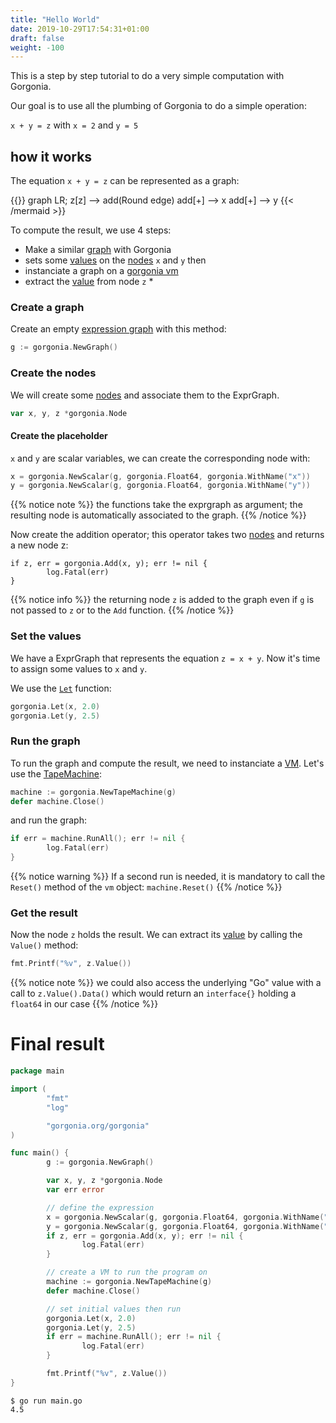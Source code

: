 ```yaml
---
title: "Hello World"
date: 2019-10-29T17:54:31+01:00
draft: false
weight: -100
---
```


This is a step by step tutorial to do a very simple computation with Gorgonia.

Our goal is to use all the plumbing of Gorgonia to do a simple operation:

`x + y = z` with `x = 2` and `y = 5`

## how it works

The equation `x + y = z` can be represented as a graph:

{{<mermaid align="left">}}
graph LR;
    z[z] --> add(Round edge)
    add[+] --> x
    add[+] --> y
{{< /mermaid >}}

To compute the result, we use 4 steps:

* Make a similar [graph](/reference/exprgraph) with Gorgonia
* sets some [values](/reference/value) on the [nodes](/reference/node) `x` and `y` then
* instanciate a graph on a [gorgonia vm](/reference/vm)
* extract the [value](/reference/value) from node `z`
    *

### Create a graph

Create an empty [expression graph](/reference/exprgraph) with this method:

```go
g := gorgonia.NewGraph()
```

### Create the nodes

We will create some [nodes](/reference/node) and associate them to the ExprGraph.

```go
var x, y, z *gorgonia.Node
```

#### Create the placeholder
`x` and `y` are scalar variables, we can create the corresponding node with:

```go
x = gorgonia.NewScalar(g, gorgonia.Float64, gorgonia.WithName("x"))
y = gorgonia.NewScalar(g, gorgonia.Float64, gorgonia.WithName("y"))
```

{{% notice note %}}
the functions take the exprgraph as argument; the resulting node is automatically associated to the graph.
{{% /notice %}}


Now create the addition operator; this operator takes two [nodes](/reference/node) and returns a new node z:

```
if z, err = gorgonia.Add(x, y); err != nil {
        log.Fatal(err)
}
```

{{% notice info %}}
the returning node `z` is added to the graph even if `g` is not passed to `z` or to the `Add` function.
{{% /notice %}}


### Set the values

We have a ExprGraph that represents the equation `z = x + y`. Now it's time to assign some values to `x` and `y`.

We use the [`Let`](https://godoc.org/gorgonia.org/gorgonia#Let) function:

```go
gorgonia.Let(x, 2.0)
gorgonia.Let(y, 2.5)
```

### Run the graph

To run the graph and compute the result, we need to instanciate a [VM](/reference/vm).
Let's use the [TapeMachine](/reference/vm/tapemachine):

```go
machine := gorgonia.NewTapeMachine(g)
defer machine.Close()
```

and run the graph:

```go
if err = machine.RunAll(); err != nil {
        log.Fatal(err)
}
```

{{% notice warning %}}
If a second run is needed, it is mandatory to call the `Reset()` method of the `vm` object:
` machine.Reset() `
{{% /notice %}}

### Get the result

Now the node `z` holds the result.
We can extract its [value](/reference/value) by calling the `Value()` method:

```go
fmt.Printf("%v", z.Value())
```

{{% notice note %}}
we could also access the underlying "Go" value with a call to `z.Value().Data()` which would return an `interface{}` holding a `float64` in our case
{{% /notice %}}

# Final result

```go
package main

import (
        "fmt"
        "log"

        "gorgonia.org/gorgonia"
)

func main() {
        g := gorgonia.NewGraph()

        var x, y, z *gorgonia.Node
        var err error

        // define the expression
        x = gorgonia.NewScalar(g, gorgonia.Float64, gorgonia.WithName("x"))
        y = gorgonia.NewScalar(g, gorgonia.Float64, gorgonia.WithName("y"))
        if z, err = gorgonia.Add(x, y); err != nil {
                log.Fatal(err)
        }

        // create a VM to run the program on
        machine := gorgonia.NewTapeMachine(g)
        defer machine.Close()

        // set initial values then run
        gorgonia.Let(x, 2.0)
        gorgonia.Let(y, 2.5)
        if err = machine.RunAll(); err != nil {
                log.Fatal(err)
        }

        fmt.Printf("%v", z.Value())
}
```

```shell
$ go run main.go
4.5
```
